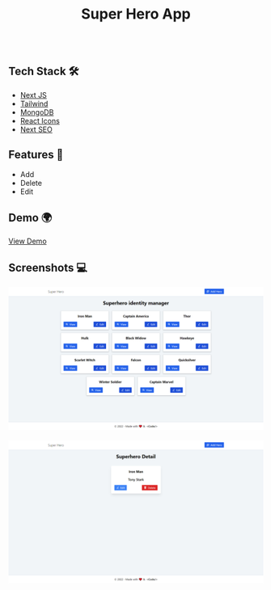 <div align="center">
    <h1>Super Hero App</h1>
</div>

<br />
<br />

## Tech Stack 🛠
- [Next JS](https://nextjs.org/)
- [Tailwind](https://tailwindcss.com/)
- [MongoDB](https://www.mongodb.com/cloud)
- [React Icons](https://react-icons.github.io/react-icons/)
- [Next SEO](https://github.com/garmeeh/next-seo)

## Features 🎇
- Add
- Delete
- Edit

## Demo 🌍
[View Demo](https://superhero-identity-app.netlify.app/)

## Screenshots 💻
<img src="/public/assets/screenshot-1.png"/>
<br />
<br />
<img src="/public/assets/screenshot-2.png"/>
